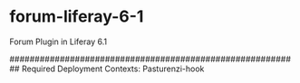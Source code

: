 # forum-liferay-6-1
Forum Plugin in Liferay 6.1


##########################################################
Required Deployment Contexts: Pasturenzi-hook
